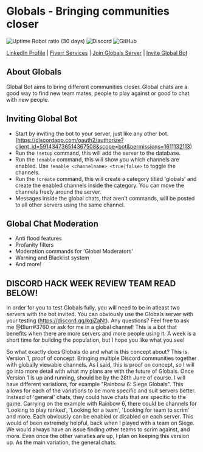 # Globals - Bringing communities closer
![Uptime Robot ratio (30 days)](https://img.shields.io/uptimerobot/ratio/m778918918-3e92c097147760ee39d02d36.svg?style=for-the-badge)
![Discord](https://img.shields.io/discord/591710248360738863.svg?label=Official%20Discord&style=for-the-badge)
![GitHub](https://img.shields.io/github/license/byBlurr/Globals.svg?style=for-the-badge)

[LinkedIn Profile](https://www.linkedin.com/in/daniel-dumont/) | 
[Fiverr Services](https://www.fiverr.com/blurrdev?up_rollout=true) | 
[Join Globals Server](https://discord.gg/kgjZaNt) | 
[Invite Global Bot](https://discordapp.com/oauth2/authorize?client_id=591434736514367508&scope=bot&permissions=1611132113)

## About Globals
Global Bot aims to bring different communities closer. Global chats are a good way to find new team mates, people to play against or good to chat with new people.

## Inviting Global Bot
- Start by inviting the bot to your server, just like any other bot. 
  (https://discordapp.com/oauth2/authorize?client_id=591434736514367508&scope=bot&permissions=1611132113)
- Run the `!setup` command, this will add the server to the database.
- Run the `!enable` command, this will show you which channels are enabled. Use `!enable <channelname> <true|false>` to toggle the channels.
- Run the `!create` command, this will create a category titled 'globals' and create the enabled channels inside the category. You can move the channels freely around the server.
- Messages inside the global chats, that aren't commands, will be posted to all other servers using the same channel.

## Global Chat Moderation
- Anti flood features
- Profanity filters
- Moderation commands for 'Global Moderators'
- Warning and Blacklist system
- And more!

## DISCORD HACK WEEK REVIEW TEAM READ BELOW!
In order for you to test Globals fully, you will need to be in atleast two servers with the bot invited. You can obviously use the Globals server with your testing (https://discord.gg/kgjZaNt). Any questions? Feel free to ask me @Blurr#3760 or ask for me in a global channel! This is a bot that benefits when there are more servers and more people using it. A week is a short time for building the population, but I hope you like what you see!

So what exactly does Globals do and what is this concept about? This is Version 1, proof of concept. Bringing multiple Discord communities together with globally viewable channels. As I said, this is proof on concept, so I will go into more detail with what my plans are with the future of Globals. Once Version 1 is up and running, should be by the 28th June of course. I will have different variations, for example "Rainbow 6: Siege Globals". This allows for each of the variations to be more specific and suit servers better. Instead of 'general' chats, they could have chats that are specific to the game. Carrying on the example with Rainbow 6, there could be channels for 'Looking to play ranked', 'Looking for a team', 'Looking for team to scrim' and more. Each obviously can be enabled or disabled on each server. This would of been extremely helpful, back when I played with a team on Siege. We would always have an issue finding other teams to scrim against, and more. Even once the other variaties are up, I plan on keeping this version up. As the main variation, the general chats.
